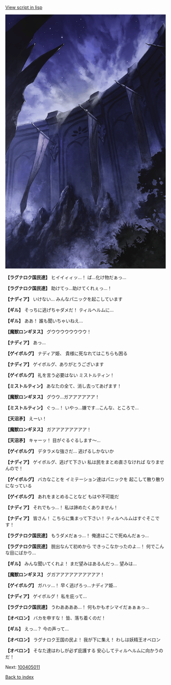 [View script in lisp](../scripts/100404063.txt)

![101_south_wall.png](../images/backgrounds/101_south_wall.png)

**【ラグナロク国民達】**
ヒイイィィッ…！
ば…化け物だぁっ…

**【ラグナロク国民達】**
助けてっ…助けてくれぇっ…！

**【ナディア】**
いけない…
みんなパニックを起こしています

**【ギル】**
そっちに逃げちゃダメだ！
ティルヘルムに…

**【ギル】**
ああ！
誰も聞いちゃいねえ…

**【魔獣ロンギヌス】**
グウウウウウウウウ！

**【ナディア】**
あっ…

**【ゲイボルグ】**
ナディア姫、
貴様に死なれてはこちらも困る

**【ナディア】**
ゲイボルグ、ありがとうございます

**【ゲイボルグ】**
礼を言う必要はない
ミストルティン！

**【ミストルティン】**
あなたの全て、消し去ってあげます！

**【魔獣ロンギヌス】**
グウウ…ガアアアアアア！

**【ミストルティン】**
ぐっ…！
いやっ…嫌です…こんな、ところで…

**【天沼矛】**
えーい！

**【魔獣ロンギヌス】**
ガアアアアアアアア！

**【天沼矛】**
キャーッ！
目がぐるぐるします～…

**【ゲイボルグ】**
デタラメな強さだ…
逃げるしかないか

**【ナディア】**
ゲイボルグ、逃げて下さい
私は民をまとめ直さなければ
なりませんので！

**【ゲイボルグ】**
バカなことを
イミテーション達はパニックを
起こして散り散りになっている

**【ゲイボルグ】**
あれをまとめることなど
もはや不可能だ

**【ナディア】**
それでもっ…！
私は諦めたくありません！

**【ナディア】**
皆さん！
こちらに集まって下さい！
ティルヘルムはすぐそこです！

**【ラグナロク国民達】**
もうダメだぁっ…！
俺達はここで死ぬんだぁっ…

**【ラグナロク国民達】**
脱出なんて初めから
できっこなかったのよ…！
何でこんな目にばかり…

**【ギル】**
みんな聞いてくれよ！
まだ望みはあるんだっ…
望みは…

**【魔獣ロンギヌス】**
グガアアアアアアアアアア！

**【ゲイボルグ】**
ガハッ…！
早く逃げろっ…ナディア姫…

**【ナディア】**
ゲイボルグ！
私を庇って…

**【ラグナロク国民達】**
うわああああ…！
何もかもオシマイだぁぁぁっ…

**【オベロン】**
バカを申すな！
皆、落ち着くのだ！

**【ギル】**
えっ…？
今の声って…

**【オベロン】**
ラグナロク王国の民よ！
我が下に集え！
わしは妖精王オベロン

**【オベロン】**
そなた達はわしが必ず庇護する
安心してティルヘルムに向かうのだ！


Next: [100405011](100405011.md)

[Back to index](index.md)
